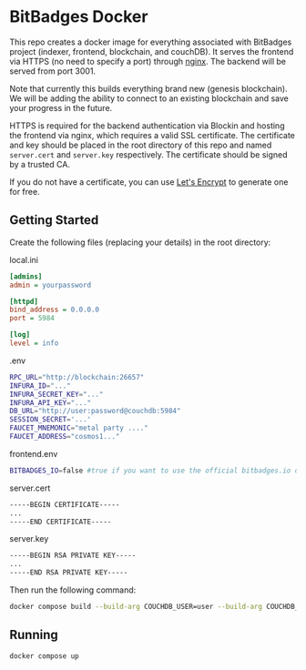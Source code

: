 # BitBadges Docker
This repo creates a docker image for everything associated with BitBadges project (indexer, frontend, 
blockchain, and couchDB). It serves the frontend via HTTPS (no need to specify a port)
through [nginx](https://www.nginx.com/). The backend will be served from port 3001.

Note that currently this builds everything brand new (genesis blockchain). We will be adding the ability
to connect to an existing blockchain and save your progress in the future.

HTTPS is required for the backend authentication via Blockin and hosting the frontend via nginx, which requires
a valid SSL certificate. The certificate and key should be placed in the root directory of this repo and named
`server.cert` and `server.key` respectively. The certificate should be signed by a trusted CA.

If you do not have a certificate, you can use [Let's Encrypt](https://letsencrypt.org/) to generate one for free.

## Getting Started
Create the following files (replacing your details) in the root directory:

local.ini
```ini
[admins]
admin = yourpassword

[httpd]
bind_address = 0.0.0.0
port = 5984

[log]
level = info
```

.env
```bash
RPC_URL="http://blockchain:26657"
INFURA_ID="..."
INFURA_SECRET_KEY="..."
INFURA_API_KEY="..."
DB_URL="http://user:password@couchdb:5984"
SESSION_SECRET='...'
FAUCET_MNEMONIC="metal party ...."
FAUCET_ADDRESS="cosmos1..."
```

frontend.env
```bash
BITBADGES_IO=false #true if you want to use the official bitbadges.io domain / indexer
```

server.cert
```bash
-----BEGIN CERTIFICATE-----
...
-----END CERTIFICATE-----
```

server.key
```bash
-----BEGIN RSA PRIVATE KEY-----
...
-----END RSA PRIVATE KEY-----
```

Then run the following command:
```bash
docker compose build --build-arg COUCHDB_USER=user --build-arg COUCHDB_PASSWORD=password
```

## Running
```bash
docker compose up
```

